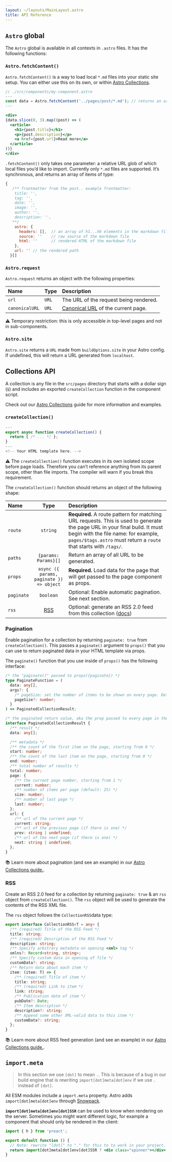 ```yaml
---
layout: ~/layouts/MainLayout.astro
title: API Reference
---
```


## `Astro` global

The `Astro` global is available in all contexts in `.astro` files. It has the following functions:

### `Astro.fetchContent()`

`Astro.fetchContent()` is a way to load local `*.md` files into your static site setup. You can either use this on its own, or within [Astro Collections](/core-concepts/collections).

```jsx
// ./src/components/my-component.astro
---
const data = Astro.fetchContent('../pages/post/*.md'); // returns an array of posts that live at ./src/pages/post/*.md
---

<div>
{data.slice(0, 3).map((post) => (
  <article>
    <h1>{post.title}</h1>
    <p>{post.description}</p>
    <a href={post.url}>Read more</a>
  </article>
))}
</div>
```

`.fetchContent()` only takes one parameter: a relative URL glob of which local files you’d like to import. Currently only `*.md` files are supported. It’s synchronous, and returns an array of items of type:

```js
{
   /** frontmatter from the post.. example frontmatter:
    title: '',
    tag: '',
    date: '',
    image: '',
    author: '',
    description: '',
   **/
    astro: {
      headers: [],  // an array of h1...h6 elements in the markdown file
      source: ''    // raw source of the markdown file
      html: ''      // rendered HTML of the markdown file
    },
    url: '' // the rendered path
  }[]
```

### `Astro.request`

`Astro.request` returns an object with the following properties:

| Name           | Type  | Description                                     |
| :------------- | :---- | :---------------------------------------------- |
| `url`          | `URL` | The URL of the request being rendered.          |
| `canonicalURL` | `URL` | [Canonical URL][canonical] of the current page. |

⚠️ Temporary restriction: this is only accessible in top-level pages and not in sub-components.

### `Astro.site`

`Astro.site` returns a `URL` made from `buildOptions.site` in your Astro config. If undefined, this will return a URL generated from `localhost`.

## Collections API

A collection is any file in the `src/pages` directory that starts with a dollar sign (`$`) and includes an exported `createCollection` function in the component script.

Check out our [Astro Collections](/core-concepts/collections) guide for more information and examples.

### `createCollection()`

```jsx
---
export async function createCollection() {
  return { /* ... */ };
}
---
<!-- Your HTML template here. -->
```

⚠️ The `createCollection()` function executes in its own isolated scope before page loads. Therefore you can’t reference anything from its parent scope, other than file imports. The compiler will warn if you break this requirement.

The `createCollection()` function should returns an object of the following shape:

| Name       |                   Type                   | Description                                                                                                                                                                                                                             |
| :--------- | :--------------------------------------: | :-------------------------------------------------------------------------------------------------------------------------------------------------------------------------------------------------------------------------------------- |
| `route`    |                 `string`                 | **Required.** A route pattern for matching URL requests. This is used to generate the page URL in your final build. It must begin with the file name: for example, `pages/$tags.astro` must return a `route` that starts with `/tags/`. |
| `paths`    |           `{params: Params}[]`           | Return an array of all URL to be generated.                                                                                                                                                                                             |
| `props`    | `async ({ params, paginate }) => object` | **Required.** Load data for the page that will get passed to the page component as props.                                                                                                                                               |
| `paginate` |                `boolean`                 | Optional: Enable automatic pagination. See next section.                                                                                                                                                                                |
| `rss`      | [RSS](/reference/api-reference#rss-feed) | Optional: generate an RSS 2.0 feed from this collection ([docs](/reference/api-reference#rss-feed))                                                                                                                                     |

### Pagination

Enable pagination for a collection by returning `paginate: true` from `createCollection()`. This passes a `paginate()` argument to `props()` that you can use to return paginated data in your HTML template via props.

The `paginate()` function that you use inside of `props()` has the following interface:

```ts
/* the "paginate()" passed to props({paginate}) */
type PaginateFunction = (
  data: any[],
  args?: {
    /* pageSize: set the number of items to be shown on every page. Defaults to 10. */
    pageSize?: number;
  }
) => PaginatedCollectionResult;

/* the paginated return value, aka the prop passed to every page in the collection. */
interface PaginatedCollectionResult {
  /** result */
  data: any[];

  /** metadata */
  /** the count of the first item on the page, starting from 0 */
  start: number;
  /** the count of the last item on the page, starting from 0 */
  end: number;
  /** total number of results */
  total: number;
  page: {
    /** the current page number, starting from 1 */
    current: number;
    /** number of items per page (default: 25) */
    size: number;
    /** number of last page */
    last: number;
  };
  url: {
    /** url of the current page */
    current: string;
    /** url of the previous page (if there is one) */
    prev: string | undefined;
    /** url of the next page (if there is one) */
    next: string | undefined;
  };
}
```

📚 Learn more about pagination (and see an example) in our [Astro Collections guide.](/core-concepts/collections).

### RSS

Create an RSS 2.0 feed for a collection by returning `paginate: true` & an `rss` object from `createCollection()`. The `rss` object will be used to generate the contents of the RSS XML file.

The `rss` object follows the `CollectionRSS`data type:

```ts
export interface CollectionRSS<T = any> {
  /** (required) Title of the RSS Feed */
  title: string;
  /** (required) Description of the RSS Feed */
  description: string;
  /** Specify arbitrary metadata on opening <xml> tag */
  xmlns?: Record<string, string>;
  /** Specify custom data in opening of file */
  customData?: string;
  /** Return data about each item */
  item: (item: T) => {
    /** (required) Title of item */
    title: string;
    /** (required) Link to item */
    link: string;
    /** Publication date of item */
    pubDate?: Date;
    /** Item description */
    description?: string;
    /** Append some other XML-valid data to this item */
    customData?: string;
  };
}
```

📚 Learn more about RSS feed generation (and see an example) in our [Astro Collections guide.](/core-concepts/collections).

## `import.meta`

> In this section we use `[dot]` to mean `.`. This is because of a bug in our build engine that is rewriting `import[dot]meta[dot]env` if we use `.` instead of `[dot]`.

All ESM modules include a `import.meta` property. Astro adds `import[dot]meta[dot]env` through [Snowpack](https://www.snowpack.dev/).

**`import[dot]meta[dot]env[dot]SSR`** can be used to know when rendering on the server. Sometimes you might want different logic, for example a component that should only be rendered in the client:

```jsx
import { h } from 'preact';

export default function () {
  // Note: rewrite "[dot]" to "." for this to to work in your project.
  return import[dot]meta[dot]env[dot]SSR ? <div class="spinner"></div> : <FancyComponent />;
}
```

[canonical]: https://en.wikipedia.org/wiki/Canonical_link_element
